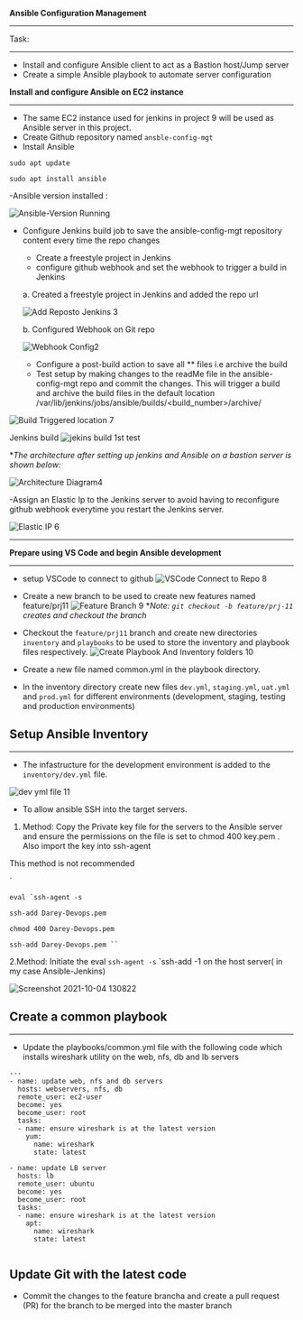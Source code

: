    **Ansible Configuration Management**   
   *** 
    
Task:
***

* Install and configure Ansible client to act as a Bastion host/Jump  server
* Create a simple Ansible playbook to automate server configuration

**Install and configure Ansible on EC2 instance**
***
* The same EC2 instance used for jenkins in project 9 will be used as Ansible server in this project.
* Create Github repository named `ansble-config-mgt`
* Install Ansible

`sudo apt update`

`sudo apt install ansible`

-Ansible version installed :

![Ansible-Version Running](https://user-images.githubusercontent.com/10111342/135882981-88338717-80a3-4679-a071-afd0d4eb17c2.png)

* Configure Jenkins build job to save the ansible-config-mgt repository content every time the repo changes
  
  * Create a freestyle project in Jenkins
  * configure github webhook and set the webhook to trigger a build in 
  Jenkins
  
  a. Created a freestyle project in Jenkins and added the repo url
  
  ![Add Reposto Jenkins 3](https://user-images.githubusercontent.com/10111342/135884544-5f38f43f-7d11-41fd-9640-38b5d0c1cae9.png)

  b. Configured Webhook on Git repo




  
  
  ![Webhook Config2](https://user-images.githubusercontent.com/10111342/135884145-70fcac84-302b-4f64-bdbe-14e87b550d16.png)

   * Configure a post-build action to save all ** files i.e archive the build
   *    Test setup by making changes to the readMe file in the ansible-config-mgt repo and commit the changes. This will trigger a build and archive the build files in the default location /var/lib/jenkins/jobs/ansible/builds/<build_number>/archive/

![Build Triggered location 7](https://user-images.githubusercontent.com/10111342/135885506-5e95e861-c0b2-499a-a4a7-1b6e4a0c1620.png)

Jenkins build 
![jekins build 1st test](https://user-images.githubusercontent.com/10111342/135887080-cd4d8400-3642-447c-b8db-de7b832057be.png)


**The architecture after setting up jenkins and Ansible on a bastion server is shown below:*

![Architecture Diagram4](https://user-images.githubusercontent.com/10111342/135886170-016dde5c-c09a-4400-8bc9-f446911aa1f1.png)

-Assign an Elastic Ip to the Jenkins server to avoid having to reconfigure github webhook everytime you restart the Jenkins server.


![Elastic IP 6](https://user-images.githubusercontent.com/10111342/135886402-80752265-1094-45d9-aa4b-dd674e47b519.png)
***

**Prepare using VS Code and begin Ansible development**
***
*  setup VSCode to connect to github 
![VSCode Connect to Repo 8](https://user-images.githubusercontent.com/10111342/135887793-14ecc053-ee99-4e20-b341-dfce02779eff.png)
* Create a new branch to be used to create new features named feature/prj11
![Feature Branch 9](https://user-images.githubusercontent.com/10111342/135888111-73f1decb-8cae-4f77-80db-8fdf23c00476.png)
**Note: `git checkout -b feature/prj-11` creates and checkout the branch*

* Checkout the `feature/prj11` branch and create new directories `inventory` and `playbooks` to be used to store the inventory and playbook files respectively.
![Create Playbook And Inventory folders 10](https://user-images.githubusercontent.com/10111342/135888408-0bdc9982-60ae-4646-b6e4-177aeb95be69.png)


* Create a new file named common.yml in the playbook directory.

* In the inventory directory create new files `dev.yml`, `staging.yml`, `uat.yml` and `prod.yml` for different environments (development, staging, testing and production environments)

## Setup Ansible Inventory
***
* The infastructure for the development environment is added to the `inventory/dev.yml` file.

![dev yml file 11](https://user-images.githubusercontent.com/10111342/135889621-cb5c29fd-b78b-4ef0-80ce-78fd6429099f.png)

* To allow ansible SSH into the target servers. 

1. Method: Copy the Private key file for the servers to the Ansible server and ensure the permissions on the file is set to chmod 400 key.pem . Also import the key into ssh-agent

 This method is not recommended

`

    eval `ssh-agent -s
    
    ssh-add Darey-Devops.pem

    chmod 400 Darey-Devops.pem

    ssh-add Darey-Devops.pem ``



2.Method: Initiate the eval `ssh-agent -s` `ssh-add -1 <path-to-private-kry> on the host server( in my case Ansible-Jenkins)

![Screenshot 2021-10-04 130822](https://user-images.githubusercontent.com/10111342/135894212-12fbe6df-9c30-4142-b2a6-0d688eeb219e.png)

## Create a common playbook
***
* Update the playbooks/common.yml file with the following code which installs wireshark utility on the web, nfs, db and lb servers


```
---
- name: update web, nfs and db servers
  hosts: webservers, nfs, db
  remote_user: ec2-user
  become: yes
  become_user: root
  tasks:
  - name: ensure wireshark is at the latest version
    yum:
      name: wireshark
      state: latest

- name: update LB server
  hosts: lb
  remote_user: ubuntu
  become: yes
  become_user: root
  tasks:
  - name: ensure wireshark is at the latest version
    apt:
      name: wireshark
      state: latest 
      

```
## Update Git with the latest code 

* Commit the changes to the feature brancha and create a pull request (PR) for the branch to be merged into the master branch




















      
